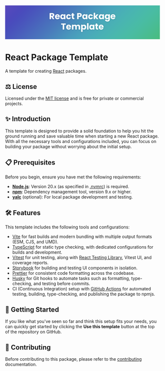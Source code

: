 ![React Package Template](https://raw.githubusercontent.com/andrewdyer/public-assets/refs/heads/main/images/covers/react-package-template.png)

# React Package Template

A template for creating [React](https://react.dev/) packages.

## ⚖️ License

Licensed under the [MIT license](https://opensource.org/licenses/MIT) and is free for private or commercial projects.

## ✨ Introduction

This template is designed to provide a solid foundation to help you hit the ground running and save valuable time when starting a new React package. With all the necessary tools and configurations included, you can focus on building your package without worrying about the initial setup.

## 📋 Prerequisites

Before you begin, ensure you have met the following requirements:

- **[Node.js](https://nodejs.org/)**: Version 20.x (as specified in [.nvmrc](.nvmrc)) is required.
- **[npm](https://www.npmjs.com/)**: Dependency management tool, version 9.x or higher.
- **[yalc](https://github.com/wclr/yalc)** (optional): For local package development and testing.

## 🛠️ Features

This template includes the following tools and configurations:

- [Vite](https://vitejs.dev/) for fast builds and modern bundling with multiple output formats (ESM, CJS, and UMD).
- [TypeScript](https://www.typescriptlang.org/) for static type checking, with dedicated configurations for builds and development.
- [Vitest](https://vitest.dev/) for unit testing, along with [React Testing Library](https://testing-library.com/docs/react-testing-library/intro/), Vitest UI, and coverage reports.
- [Storybook](https://storybook.js.org/) for building and testing UI components in isolation.
- [Prettier](https://prettier.io/) for consistent code formatting across the codebase.
- [Husky](https://typicode.github.io/husky/#/) for Git hooks to automate tasks such as formatting, type-checking, and testing before commits.
- CI (Continuous Integration) setup with [GitHub Actions](https://github.com/features/actions) for automated testing, building, type-checking, and publishing the package to npmjs.

## 🚀 Getting Started

If you like what you've seen so far and think this setup fits your needs, you can quickly get started by clicking the **Use this template** button at the top of the repository on GitHub.

## 🤝 Contributing

Before contributing to this package, please refer to the [contributing](./CONTRIBUTING.md) documentation.

